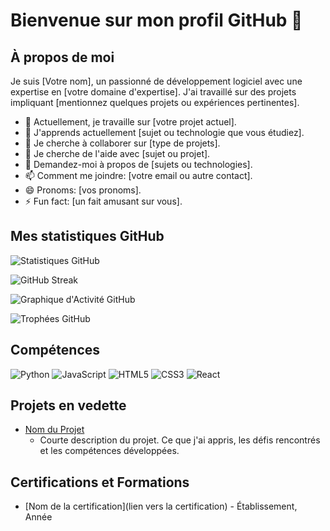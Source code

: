 # Bienvenue sur mon profil GitHub 👋

## À propos de moi

Je suis [Votre nom], un passionné de développement logiciel avec une expertise en [votre domaine d'expertise]. J'ai travaillé sur des projets impliquant [mentionnez quelques projets ou expériences pertinentes].

- 🔭 Actuellement, je travaille sur [votre projet actuel].
- 🌱 J'apprends actuellement [sujet ou technologie que vous étudiez].
- 👯 Je cherche à collaborer sur [type de projets].
- 🤔 Je cherche de l'aide avec [sujet ou projet].
- 💬 Demandez-moi à propos de [sujets ou technologies].
- 📫 Comment me joindre: [votre email ou autre contact].
- 😄 Pronoms: [vos pronoms].
- ⚡ Fun fact: [un fait amusant sur vous].

## Mes statistiques GitHub

![Statistiques GitHub](https://github-readme-stats.vercel.app/api?username=Cargaison&show_icons=true&theme=radical)

![GitHub Streak](https://github-readme-streak-stats.herokuapp.com/?user=Cargaison&theme=default)

![Graphique d'Activité GitHub](https://activity-graph.herokuapp.com/graph?username=Cargaison&theme=xcode)

![Trophées GitHub](https://github-profile-trophy.vercel.app/?username=Cargaison&row=1&theme=flat)

## Compétences

![Python](https://img.shields.io/badge/-Python-000?style=flat&logo=Python&logoColor=white&labelColor=306998)
![JavaScript](https://img.shields.io/badge/-JavaScript-000?style=flat&logo=JavaScript&logoColor=white&labelColor=F0DB4F)
![HTML5](https://img.shields.io/badge/-HTML5-000?style=flat&logo=HTML5&logoColor=white&labelColor=E34C26)
![CSS3](https://img.shields.io/badge/-CSS3-000?style=flat&logo=CSS3&logoColor=white&labelColor=1572B6)
![React](https://img.shields.io/badge/-React-000?style=flat&logo=React&logoColor=white&labelColor=61DBFB)

## Projets en vedette

- [Nom du Projet](lien-vers-le-projet)
    - Courte description du projet. Ce que j'ai appris, les défis rencontrés et les compétences développées.

## Certifications et Formations

- [Nom de la certification](lien vers la certification) - Établissement, Année

